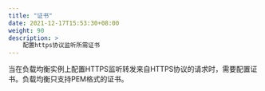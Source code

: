 ```yaml
---
title: "证书"
date: 2021-12-17T15:53:30+08:00
weight: 90
description: >
    配置https协议监听所需证书
---
```


当在负载均衡实例上配置HTTPS监听转发来自HTTPS协议的请求时，需要配置证书。负载均衡只支持PEM格式的证书。